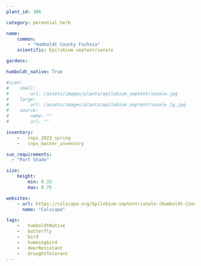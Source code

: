 ```yaml
---
plant_id: 308

category: perennial herb

name: 
    common: 
        - "Humboldt County Fuchsia"   
    scientific: Epilobium septentrionale 

gardens:

humboldt_native: True

#icon: 
#    small: 
#        url: /assets/images/plants/epilobium_septentrionale.jpg 
#    large: 
#        url: /assets/images/plants/epilobium_septentrionale_lg.jpg 
#    source: 
#        name: ""
#        url: ""

inventory: 
    -   cnps_2023_spring
    -   cnps_master_inventory

sun_requirements:
  - "Part Shade"

size:
    height: 
        min: 0.25
        max: 0.75

websites:
    - url: https://calscape.org/Epilobium-septentrionale-(Humboldt-County-Fuchsia) 
      name: "Calscape"

tags:  
    -   humboldtNative
    -   butterfly
    -   bird
    -   hummingbird
    -   deerResistant
    -   droughtTolerant 
---
```



